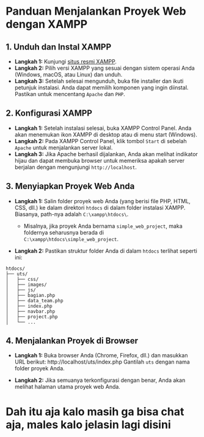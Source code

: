 # Panduan Menjalankan Proyek Web dengan XAMPP

## 1. Unduh dan Instal XAMPP

- **Langkah 1:** Kunjungi [situs resmi XAMPP](https://www.apachefriends.org/index.html).
- **Langkah 2:** Pilih versi XAMPP yang sesuai dengan sistem operasi Anda (Windows, macOS, atau Linux) dan unduh.
- **Langkah 3:** Setelah selesai mengunduh, buka file installer dan ikuti petunjuk instalasi. Anda dapat memilih komponen yang ingin diinstal. Pastikan untuk mencentang `Apache` dan `PHP`.

## 2. Konfigurasi XAMPP

- **Langkah 1:** Setelah instalasi selesai, buka XAMPP Control Panel. Anda akan menemukan ikon XAMPP di desktop atau di menu start (Windows).
- **Langkah 2:** Pada XAMPP Control Panel, klik tombol `Start` di sebelah `Apache` untuk menjalankan server lokal.
- **Langkah 3:** Jika Apache berhasil dijalankan, Anda akan melihat indikator hijau dan dapat membuka browser untuk memeriksa apakah server berjalan dengan mengunjungi `http://localhost`.

## 3. Menyiapkan Proyek Web Anda

- **Langkah 1:** Salin folder proyek web Anda (yang berisi file PHP, HTML, CSS, dll.) ke dalam direktori `htdocs` di dalam folder instalasi XAMPP. Biasanya, path-nya adalah `C:\xampp\htdocs\`.
  - Misalnya, jika proyek Anda bernama `simple_web_project`, maka foldernya seharusnya berada di `C:\xampp\htdocs\simple_web_project`.
  
- **Langkah 2:** Pastikan struktur folder Anda di dalam `htdocs` terlihat seperti ini:
````
htdocs/
├── uts/
│   ├── css/
│   ├── images/
│   ├── js/
│   ├── bagian.php
│   ├── data_team.php
│   ├── index.php
│   ├── navbar.php
│   ├── project.php
│   └── ...
````

## 4. Menjalankan Proyek di Browser

- **Langkah 1:** Buka browser Anda (Chrome, Firefox, dll.) dan masukkan URL berikut:
http://localhost/uts/index.php
Gantilah `uts` dengan nama folder proyek Anda.

- **Langkah 2:** Jika semuanya terkonfigurasi dengan benar, Anda akan melihat halaman utama proyek web Anda.

# Dah itu aja kalo masih ga bisa chat aja, males kalo jelasin lagi disini 
